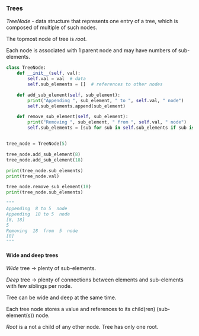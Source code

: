 ### Trees

_TreeNode_ - data structure that represents one entry of a tree, which is composed of multiple of such nodes.

The topmost node of tree is _root_.

Each node is associated with 1 parent node and may have numbers of sub-elements.


```python
class TreeNode:
    def __init__(self, val):
        self.val = val  # data
        self.sub_elements = []  # references to other nodes

    def add_sub_element(self, sub_element):
        print("Appending ", sub_element, " to ", self.val, " node")
        self.sub_elements.append(sub_element)

    def remove_sub_element(self, sub_element):
        print("Removing ", sub_element, " from ", self.val, " node")
        self.sub_elements = [sub for sub in self.sub_elements if sub is not sub_element]


tree_node = TreeNode(5)

tree_node.add_sub_element(8)
tree_node.add_sub_element(18)

print(tree_node.sub_elements)
print(tree_node.val)

tree_node.remove_sub_element(18)
print(tree_node.sub_elements)

"""
Appending  8 to 5  node
Appending  18 to 5  node
[8, 18]
5
Removing  18  from  5  node
[8]
"""

```

#### Wide and deep trees

_Wide_ tree -> plenty of sub-elements.

_Deep_ tree -> plenty of connections between elements and sub-elements with few siblings per node.

Tree can be wide and deep at the same time.


Each tree node stores a value and references to its child(ren) (sub-element(s)) node.

_Root_ is a not a child of any other node. Tree has only one root.
